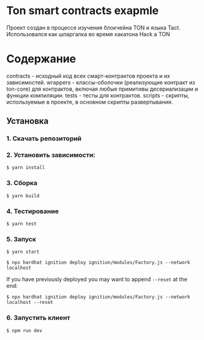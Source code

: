 # Ton smart contracts exapmle 
Проект создан в процессе изучения блокчейна TON и языка Tact. Использовался как шпаргалка во время хакатона Hack a TON

# Содержание
contracts - исходный код всех смарт-контрактов проекта и их зависимостей.
wrappers - классы-оболочки (реализующие контракт из ton-core) для контрактов, включая любые примитивы десериализации и функции компиляции.
tests - тесты для контрактов.
scripts - скрипты, используемые в проекте, в основном скрипты развертывания.

## Установка
### 1. Скачать репозиторий

### 2. Установить зависимости:
`$ yarn install`

### 3. Сборка
`$ yarn build`

### 4. Тестирование 
`$ yarn test`

### 5. Запуск
`$ yarn start`

`$ npx hardhat ignition deploy ignition/modules/Factory.js --network localhost`

If you have previously deployed you may want to append `--reset` at the end:

`$ npx hardhat ignition deploy ignition/modules/Factory.js --network localhost --reset`

### 6. Запустить клиент
`$ npm run dev`
